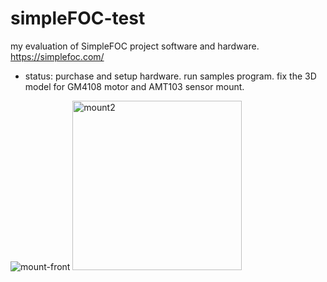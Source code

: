 # simpleFOC-test
my evaluation of SimpleFOC project software and hardware.
https://simplefoc.com/

* status:  purchase and setup hardware. run samples program. fix the 3D model for GM4108 motor and AMT103 sensor mount.

![mount-front](https://user-images.githubusercontent.com/23152478/177064525-7b2a44f9-1cd2-4cc0-9b20-fcf38eb655ca.jpg)
<img width="271" alt="mount2" src="https://user-images.githubusercontent.com/23152478/177064388-18ff8aef-9ba9-4c59-b42f-c4d4cf1493b4.png">
